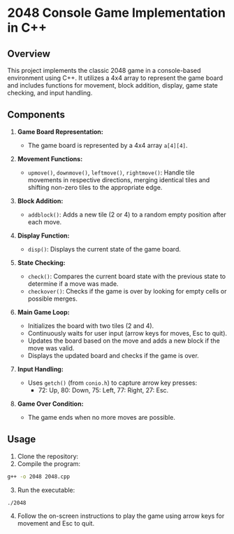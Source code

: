 # 2048 Console Game Implementation in C++

## Overview
This project implements the classic 2048 game in a console-based environment using C++. It utilizes a 4x4 array to represent the game board and includes functions for movement, block addition, display, game state checking, and input handling.

## Components

1. **Game Board Representation:**
   - The game board is represented by a 4x4 array `a[4][4]`.

2. **Movement Functions:**
   - `upmove()`, `downmove()`, `leftmove()`, `rightmove()`: Handle tile movements in respective directions, merging identical tiles and shifting non-zero tiles to the appropriate edge.

3. **Block Addition:**
   - `addblock()`: Adds a new tile (2 or 4) to a random empty position after each move.

4. **Display Function:**
   - `disp()`: Displays the current state of the game board.

5. **State Checking:**
   - `check()`: Compares the current board state with the previous state to determine if a move was made.
   - `checkover()`: Checks if the game is over by looking for empty cells or possible merges.

6. **Main Game Loop:**
   - Initializes the board with two tiles (2 and 4).
   - Continuously waits for user input (arrow keys for moves, Esc to quit).
   - Updates the board based on the move and adds a new block if the move was valid.
   - Displays the updated board and checks if the game is over.

7. **Input Handling:**
   - Uses `getch()` (from `conio.h`) to capture arrow key presses:
     - 72: Up, 80: Down, 75: Left, 77: Right, 27: Esc.

8. **Game Over Condition:**
   - The game ends when no more moves are possible.

## Usage
1. Clone the repository:
2. Compile the program:
```bash
g++ -o 2048 2048.cpp
```
3. Run the executable:
```bash
./2048
```
4. Follow the on-screen instructions to play the game using arrow keys for movement and Esc to quit.

